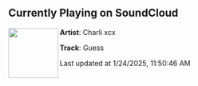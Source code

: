 ## Currently Playing on SoundCloud

[<img align="left" width="100" src="https://i1.sndcdn.com/artworks-e3nrvYjukvIs-0-t500x500.jpg">](https://soundcloud.com/charlixcx/guess)

**Artist**: Charli xcx 

**Track**: Guess

Last updated at 1/24/2025, 11:50:46 AM
